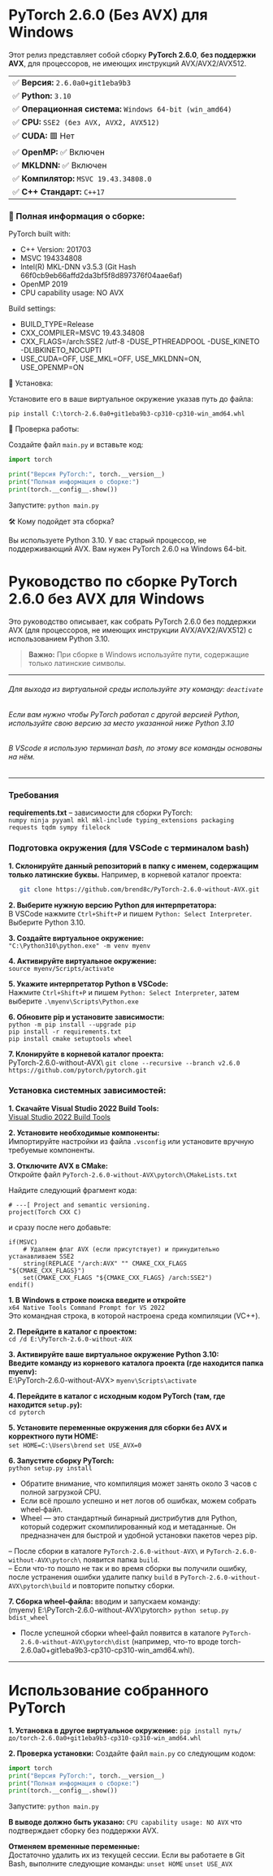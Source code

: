 # PyTorch 2.6.0 (Без AVX) для Windows

Этот релиз представляет собой сборку **PyTorch 2.6.0**, **без поддержки AVX**, для процессоров, не имеющих инструкций AVX/AVX2/AVX512.

<table>
  <tr><td>✅ <b>Версия:</b> <code>2.6.0a0+git1eba9b3</code></td></tr>
  <tr><td>✅ <b>Python:</b> <code>3.10</code></td></tr>
  <tr><td>✅ <b>Операционная система:</b> <code>Windows 64-bit (win_amd64)</code></td></tr>
  <tr><td>✅ <b>CPU:</b> <code>SSE2 (без AVX, AVX2, AVX512)</code></td></tr>
  <tr><td>✅ <b>CUDA:</b> 🟥 Нет</td></tr>
  <tr><td>✅ <b>OpenMP:</b> ✅ Включен</td></tr>
  <tr><td>✅ <b>MKLDNN:</b> ✅ Включен</td></tr>
  <tr><td>✅ <b>Компилятор:</b> <code>MSVC 19.43.34808.0</code></td></tr>
  <tr><td>✅ <b>C++ Стандарт:</b> <code>C++17</code></td></tr>
</table>

### 🔧 Полная информация о сборке:

PyTorch built with:

- C++ Version: 201703
- MSVC 194334808
- Intel(R) MKL-DNN v3.5.3 (Git Hash 66f0cb9eb66affd2da3bf5f8d897376f04aae6af)
- OpenMP 2019
- CPU capability usage: NO AVX

Build settings:

- BUILD_TYPE=Release
- CXX_COMPILER=MSVC 19.43.34808
- CXX_FLAGS=/arch:SSE2 /utf-8 -DUSE_PTHREADPOOL -DUSE_KINETO -DLIBKINETO_NOCUPTI
- USE_CUDA=OFF, USE_MKL=OFF, USE_MKLDNN=ON, USE_OPENMP=ON

🚀 Установка:

Установите его в ваше виртуальное окружение указав путь до файла:

`pip install C:\torch-2.6.0a0+git1eba9b3-cp310-cp310-win_amd64.whl`

📌 Проверка работы:

Создайте файл `main.py` и вставьте код:

```python
import torch

print("Версия PyTorch:", torch.__version__)
print("Полная информация о сборке:")
print(torch.__config__.show())
```

Запустите: `python main.py`

🛠 Кому подойдет эта сборка?

Вы используете Python 3.10.
У вас старый процессор, не поддерживающий AVX.
Вам нужен PyTorch 2.6.0 на Windows 64-bit.

# Руководство по сборке PyTorch 2.6.0 без AVX для Windows

Это руководство описывает, как собрать PyTorch 2.6.0 без поддержки AVX (для процессоров, не имеющих инструкции AVX/AVX2/AVX512) с использованием Python 3.10.

> **Важно:** При сборке в Windows используйте пути, содержащие только латинские символы.

---

###### Для выхода из виртуальной среды используйте эту команду: `deactivate`

###### Если вам нужно чтобы PyTorch работал с другой версией Python, используйте свою версию за место указанной ниже Python 3.10

###### В VScode я использую терминал bash, по этому все команды основаны на нём.

---

### Требования

**requirements.txt** – зависимости для сборки PyTorch:  
`numpy ninja pyyaml mkl mkl-include typing_extensions packaging requests tqdm sympy filelock`

### Подготовка окружения (для VSCode с терминалом bash)

**1. Склонируйте данный репозиторий в папку с именем, содержащим только латинские буквы.** Например, в корневой каталог проекта:

```sh
   git clone https://github.com/brend8c/PyTorch-2.6.0-without-AVX.git
```

**2. Выберите нужную версию Python для интерпретатора:**  
В VSCode нажмите `Ctrl+Shift+P` и пишем `Python: Select Interpreter`. Выберите Python 3.10.

**3. Создайте виртуальное окружение:**  
`"C:\Python310\python.exe" -m venv myenv`

**4. Активируйте виртуальное окружение:**  
`source myenv/Scripts/activate`

**5. Укажите интерпретатор Python в VSCode:**  
Нажмите `Ctrl+Shift+P` и пишем `Python: Select Interpreter`, затем выберите `.\myenv\Scripts\Python.exe`

**6. Обновите pip и установите зависимости:**  
`python -m pip install --upgrade pip`  
`pip install -r requirements.txt`  
`pip install cmake setuptools wheel`

**7. Клонируйте в корневой каталог проекта:**  
PyTorch-2.6.0-without-AVX\ `git clone --recursive --branch v2.6.0 https://github.com/pytorch/pytorch.git`

### Установка системных зависимостей:

**1. Скачайте Visual Studio 2022 Build Tools:**  
[Visual Studio 2022 Build Tools](https://visualstudio.microsoft.com/visual-cpp-build-tools/)

**2. Установите необходимые компоненты:**  
Импортируйте настройки из файла `.vsconfig` или установите вручную требуемые компоненты.

**3. Отключите AVX в CMake:**  
Откройте файл `PyTorch-2.6.0-without-AVX\pytorch\CMakeLists.txt`

Найдите следующий фрагмент кода:

```
# ---[ Project and semantic versioning.
project(Torch CXX C)
```

и сразу после него добавьте:

```
if(MSVC)
    # Удаляем флаг AVX (если присутствует) и принудительно устанавливаем SSE2
    string(REPLACE "/arch:AVX" "" CMAKE_CXX_FLAGS "${CMAKE_CXX_FLAGS}")
    set(CMAKE_CXX_FLAGS "${CMAKE_CXX_FLAGS} /arch:SSE2")
endif()
```

**1. В Windows в строке поиска введите и откройте**  
`x64 Native Tools Command Prompt for VS 2022`  
Это командная строка, в которой настроена среда компиляции (VC++).

**2. Перейдите в каталог с проектом:**  
`cd /d E:\PyTorch-2.6.0-without-AVX`

**3. Активируйте ваше виртуальное окружение Python 3.10:**  
**Введите команду из корневого каталога проекта (где находится папка myenv):**  
E:\PyTorch-2.6.0-without-AVX> `myenv\Scripts\activate`

**4. Перейдите в каталог с исходным кодом PyTorch (там, где находится `setup.py`):**  
`cd pytorch`

**5. Установите переменные окружения для сборки без AVX и корректного пути HOME:**  
`set HOME=C:\Users\brend`
`set USE_AVX=0`

**6. Запустите сборку PyTorch:**  
`python setup.py install`

- Обратите внимание, что компиляция может занять около 3 часов с полной загрузкой CPU.
- Если всё прошло успешно и нет логов об ошибках, можем собрать wheel‑файл.
- Wheel — это стандартный бинарный дистрибутив для Python, который содержит скомпилированный код и метаданные. Он предназначен для быстрой и удобной установки пакетов через pip.

– После сборки в каталоге `PyTorch-2.6.0-without-AVX\` и `PyTorch-2.6.0-without-AVX\pytorch\` появится папка `build`.  
– Если что-то пошло не так и во время сборки вы получили ошибку, после устранения ошибки удалите папку `build` в `PyTorch-2.6.0-without-AVX\pytorch\build` и повторите попытку сборки.

**7. Сборка wheel‑файла:** вводим и запускаем команду:  
(myenv) E:\PyTorch-2.6.0-without-AVX\pytorch> `python setup.py bdist_wheel`

- После успешной сборки wheel‑файл появится в каталоге `PyTorch-2.6.0-without-AVX\pytorch\dist` (например, что-то вроде torch-2.6.0a0+git1eba9b3-cp310-cp310-win_amd64.whl).

---

# Использование собранного PyTorch

**1. Установка в другое виртуальное окружение:**
`pip install путь/до/torch-2.6.0a0+git1eba9b3-cp310-cp310-win_amd64.whl`

**2. Проверка установки:**
Создайте файл `main.py` со следующим кодом:

```python
import torch
print("Версия PyTorch:", torch.__version__)
print("Полная информация о сборке:")
print(torch.__config__.show())
```

Запустите: `python main.py`

**В выводе должно быть указано:**
`CPU capability usage: NO AVX`
что подтверждает сборку без поддержки AVX.

**Отменяем временные переменные:**  
Достаточно удалить их из текущей сессии. Если вы работаете в Git Bash, выполните следующие команды:
`unset HOME`
`unset USE_AVX`
